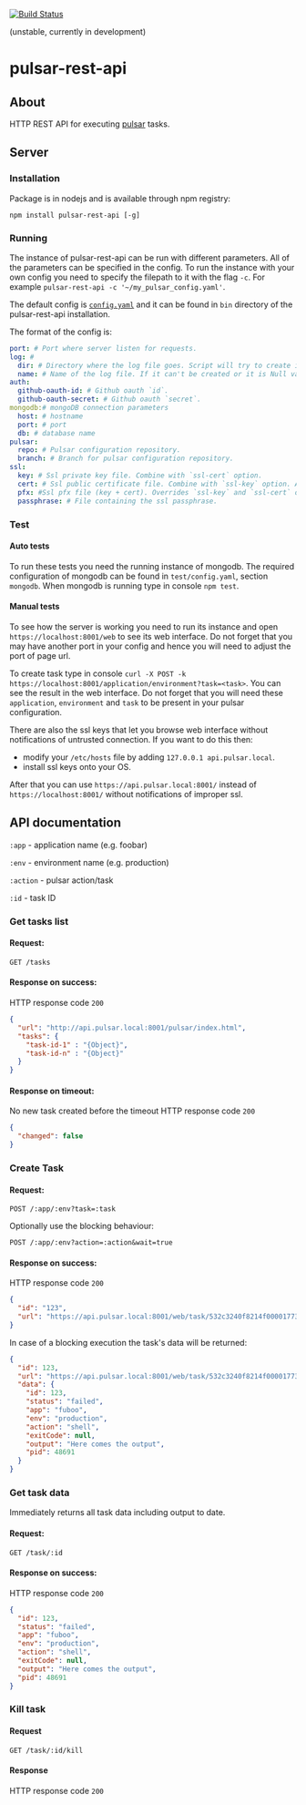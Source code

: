 [![Build Status](https://travis-ci.org/cargomedia/pulsar-rest-api.png?branch=master)](https://travis-ci.org/cargomedia/pulsar-rest-api)

(unstable, currently in development)

pulsar-rest-api
===============

## About
HTTP REST API for executing [pulsar](https://github.com/nebulab/pulsar) tasks.

## Server

### Installation
Package is in nodejs and is available through npm registry:
```
npm install pulsar-rest-api [-g]
```

### Running
The instance of pulsar-rest-api can be run with different parameters. All of the parameters can be specified in the config. To run the instance with
your own config you need to specify the filepath to it with the flag `-c`. For example `pulsar-rest-api -c '~/my_pulsar_config.yaml'`.

The default config is [`config.yaml`](bin/config.yaml) and it can be found in `bin` directory of the pulsar-rest-api installation.

The format of the config is:
```yaml
port: # Port where server listen for requests.
log: #
  dir: # Directory where the log file goes. Script will try to create it if needed.
  name: # Name of the log file. If it can't be created or it is Null value then output goes to stdout.
auth:
  github-oauth-id: # Github oauth `id`.
  github-oauth-secret: # Github oauth `secret`.
mongodb:# mongoDB connection parameters
  host: # hostname
  port: # port
  db: # database name
pulsar:
  repo: # Pulsar configuration repository.
  branch: # Branch for pulsar configuration repository.
ssl:
  key: # Ssl private key file. Combine with `ssl-cert` option.
  cert: # Ssl public certificate file. Combine with `ssl-key` option. Append CA-chain within this file.
  pfx: #Ssl pfx file (key + cert). Overrides `ssl-key` and `ssl-cert` options.
  passphrase: # File containing the ssl passphrase.
```

### Test

#### Auto tests
To run these tests you need the running instance of mongodb. The required configuration of mongodb can be found in `test/config.yaml`, section `mongodb`.
When mongodb is running type in console `npm test`.

#### Manual tests
To see how the server is working you need to run its instance and open `https://localhost:8001/web` to see its web interface.
Do not forget that you may have another port in your config and hence you will need to adjust the port of page url.

To create task type in console `curl -X POST -k https://localhost:8001/application/environment?task=<task>`. You can see the result in the web
interface. Do not forget that you will need these `application`, `environment` and `task` to be present in your pulsar configuration.

There are also the ssl keys that let you browse web interface without notifications of untrusted connection. If you want to do this then:

 * modify your `/etc/hosts` file by adding `127.0.0.1 api.pulsar.local`.
 * install ssl keys onto your OS.

After that you can use `https://api.pulsar.local:8001/` instead of `https://localhost:8001/` without notifications of improper ssl.

## API documentation

`:app` - application name (e.g. foobar)

`:env` - environment name (e.g. production)

`:action` - pulsar action/task

`:id` - task ID

### Get tasks list

#### Request:
`GET /tasks`

#### Response on success:
HTTP response code `200`
```json
{
  "url": "http://api.pulsar.local:8001/pulsar/index.html",
  "tasks": {
    "task-id-1" : "{Object}",
    "task-id-n" : "{Object}"
  }
}
```

#### Response on timeout:
No new task created before the timeout
HTTP response code `200`
```json
{
  "changed": false
}
```


### Create Task

#### Request:
```
POST /:app/:env?task=:task
```

Optionally use the blocking behaviour:
```
POST /:app/:env?action=:action&wait=true
```

#### Response on success:
HTTP response code `200`
```json
{
  "id": "123",
  "url": "https://api.pulsar.local:8001/web/task/532c3240f8214f0000177376"
}
```

In case of a blocking execution the task's data will be returned:
```json
{
  "id": 123,
  "url": "https://api.pulsar.local:8001/web/task/532c3240f8214f0000177376",
  "data": {
    "id": 123,
    "status": "failed",
    "app": "fuboo",
    "env": "production",
    "action": "shell",
    "exitCode": null,
    "output": "Here comes the output",
    "pid": 48691
  }
}
```

### Get task data

Immediately returns all task data including output to date.

#### Request:
`GET /task/:id`

#### Response on success:
HTTP response code `200`
```json
{
  "id": 123,
  "status": "failed",
  "app": "fuboo",
  "env": "production",
  "action": "shell",
  "exitCode": null,
  "output": "Here comes the output",
  "pid": 48691
}
```

### Kill task

#### Request
`GET /task/:id/kill`

#### Response
HTTP response code `200`
